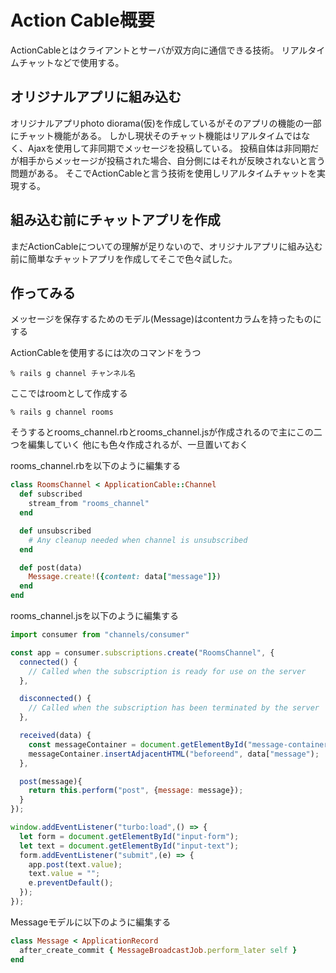 # Action Cable概要
ActionCableとはクライアントとサーバが双方向に通信できる技術。
リアルタイムチャットなどで使用する。

## オリジナルアプリに組み込む
オリジナルアプリphoto diorama(仮)を作成しているがそのアプリの機能の一部にチャット機能がある。
しかし現状そのチャット機能はリアルタイムではなく、Ajaxを使用して非同期でメッセージを投稿している。
投稿自体は非同期だが相手からメッセージが投稿された場合、自分側にはそれが反映されないと言う問題がある。
そこでActionCableと言う技術を使用しリアルタイムチャットを実現する。

## 組み込む前にチャットアプリを作成
まだActionCableについての理解が足りないので、オリジナルアプリに組み込む前に簡単なチャットアプリを作成してそこで色々試した。

## 作ってみる
メッセージを保存するためのモデル(Message)はcontentカラムを持ったものにする

ActionCableを使用するには次のコマンドをうつ
```
% rails g channel チャンネル名
```

ここではroomとして作成する
```
% rails g channel rooms
```

そうするとrooms_channel.rbとrooms_channel.jsが作成されるので主にこの二つを編集していく
他にも色々作成されるが、一旦置いておく

rooms_channel.rbを以下のように編集する
```ruby
class RoomsChannel < ApplicationCable::Channel
  def subscribed
    stream_from "rooms_channel"
  end

  def unsubscribed
    # Any cleanup needed when channel is unsubscribed
  end

  def post(data)
    Message.create!({content: data["message"]})
  end
end
```

rooms_channel.jsを以下のように編集する
```JavaScript
import consumer from "channels/consumer"

const app = consumer.subscriptions.create("RoomsChannel", {
  connected() {
    // Called when the subscription is ready for use on the server
  },

  disconnected() {
    // Called when the subscription has been terminated by the server
  },

  received(data) {
    const messageContainer = document.getElementById("message-container");
    messageContainer.insertAdjacentHTML("beforeend", data["message");
  },

  post(message){
    return this.perform("post", {message: message});
  }
});

window.addEventListener("turbo:load",() => {
  let form = document.getElementById("input-form");
  let text = document.getElementById("input-text");
  form.addEventListener("submit",(e) => {
    app.post(text.value);
    text.value = "";
    e.preventDefault();
  });
});
```

Messageモデルに以下のように編集する
```ruby
class Message < ApplicationRecord
  after_create_commit { MessageBroadcastJob.perform_later self }
end
```
